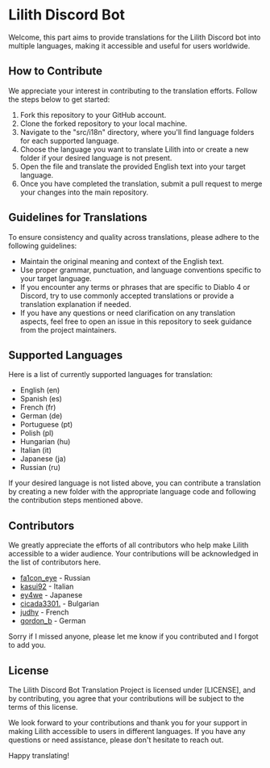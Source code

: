 # Lilith Discord Bot

Welcome, this part aims to provide translations for the Lilith Discord bot into multiple languages, making it accessible and useful for users worldwide.

## How to Contribute

We appreciate your interest in contributing to the translation efforts. Follow the steps below to get started:

1. Fork this repository to your GitHub account.
2. Clone the forked repository to your local machine.
3. Navigate to the "src/i18n" directory, where you'll find language folders for each supported language.
4. Choose the language you want to translate Lilith into or create a new folder if your desired language is not present.
5. Open the file and translate the provided English text into your target language.
6. Once you have completed the translation, submit a pull request to merge your changes into the main repository.

## Guidelines for Translations

To ensure consistency and quality across translations, please adhere to the following guidelines:

- Maintain the original meaning and context of the English text.
- Use proper grammar, punctuation, and language conventions specific to your target language.
- If you encounter any terms or phrases that are specific to Diablo 4 or Discord, try to use commonly accepted translations or provide a translation explanation if needed.
- If you have any questions or need clarification on any translation aspects, feel free to open an issue in this repository to seek guidance from the project maintainers.

## Supported Languages

Here is a list of currently supported languages for translation:

- English (en)
- Spanish (es)
- French (fr)
- German (de)
- Portuguese (pt)
- Polish (pl)
- Hungarian (hu)
- Italian (it)
- Japanese (ja)
- Russian (ru)

If your desired language is not listed above, you can contribute a translation by creating a new folder with the appropriate language code and following the contribution steps mentioned above.

## Contributors

We greatly appreciate the efforts of all contributors who help make Lilith accessible to a wider audience. Your contributions will be acknowledged in the list of contributors here.

- [fa1con_eye](discord://-/users/244230771232757760) - Russian
- [kasui92](discord://-/users/273172350923702284) - Italian
- [ey4we](discord://-/users/137223586535440384) - Japanese
- [cicada3301.](discord://-/users/300936296598339584) - Bulgarian
- [judhy](discord://-/users/452338987441586178) - French
- [gordon_b](discord://-/users/403557456514646019) - German

Sorry if I missed anyone, please let me know if you contributed and I forgot to add you.

## License

The Lilith Discord Bot Translation Project is licensed under [LICENSE], and by contributing, you agree that your contributions will be subject to the terms of this license.

We look forward to your contributions and thank you for your support in making Lilith accessible to users in different languages. If you have any questions or need assistance, please don't hesitate to reach out.

Happy translating!

